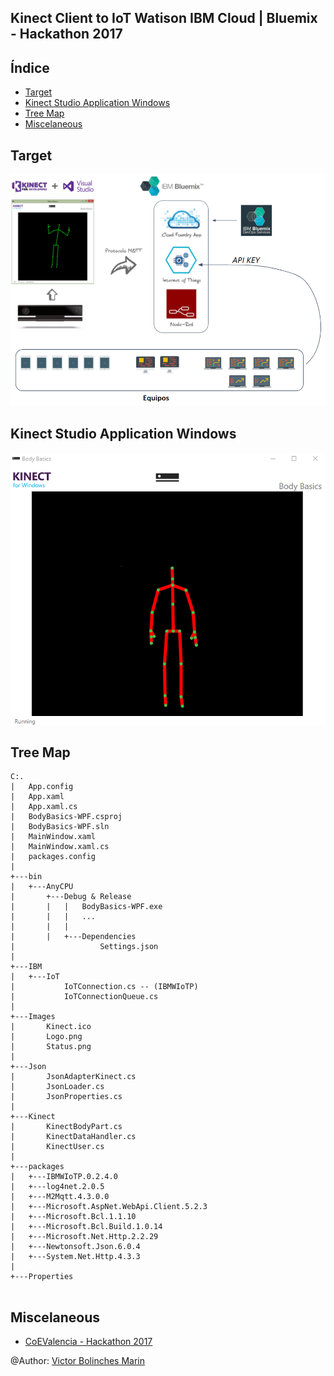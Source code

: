 ## Kinect Client to IoT Watison IBM Cloud | Bluemix - Hackathon 2017

## Índice
* [Target](https://github.com/vicboma1/clienteKinectIBMCloudIoTWatson/blob/master/README.md#target)
* [Kinect Studio Application Windows](https://github.com/vicboma1/clienteKinectIBMCloudIoTWatson/blob/master/README.md#kinect-studio-application-windows)
* [Tree Map](https://github.com/vicboma1/clienteKinectIBMCloudIoTWatson/blob/master/README.md#tree-map)
* [Miscelaneous](https://github.com/vicboma1/clienteKinectIBMCloudIoTWatson/blob/master/README.md#miscelaneous)



## Target

![](https://github.com/CoEValencia/Hackathon_2017/blob/master/assets/target.png)


## Kinect Studio Application Windows

![](https://github.com/vicboma1/StarterKitBluemixHands/blob/master/assets/_starterKitBluemixBodyParts.gif)

## Tree Map

```text
C:.
|   App.config
|   App.xaml
|   App.xaml.cs
|   BodyBasics-WPF.csproj
|   BodyBasics-WPF.sln
|   MainWindow.xaml
|   MainWindow.xaml.cs
|   packages.config
|                   
+---bin
|   +---AnyCPU
|       +---Debug & Release
|       |   |   BodyBasics-WPF.exe
|       |   |   ...
|       |   |   
|       |   +---Dependencies
|                   Settings.json
|                       
+---IBM
|   +---IoT
|           IoTConnection.cs -- (IBMWIoTP)
|           IoTConnectionQueue.cs
|           
+---Images
|       Kinect.ico
|       Logo.png
|       Status.png
|       
+---Json
|       JsonAdapterKinect.cs
|       JsonLoader.cs
|       JsonProperties.cs
|       
+---Kinect
|       KinectBodyPart.cs
|       KinectDataHandler.cs
|       KinectUser.cs
|               
+---packages
|   +---IBMWIoTP.0.2.4.0              
|   +---log4net.2.0.5
|   +---M2Mqtt.4.3.0.0      
|   +---Microsoft.AspNet.WebApi.Client.5.2.3     
|   +---Microsoft.Bcl.1.1.10         
|   +---Microsoft.Bcl.Build.1.0.14
|   +---Microsoft.Net.Http.2.2.29
|   +---Newtonsoft.Json.6.0.4
|   +---System.Net.Http.4.3.3
|           
+---Properties
        
```

## Miscelaneous
* [CoEValencia - Hackathon 2017](https://github.com/CoEValencia/Hackathon_2017)


@Author: [Victor Bolinches Marin](https://github.com/vicboma1)  
